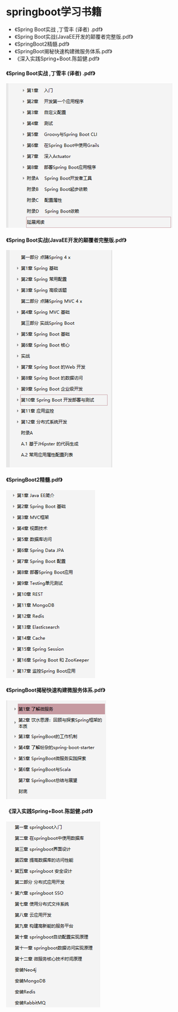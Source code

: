 # springboot学习书籍
- 《Spring Boot实战 ,丁雪丰 (译者) .pdf》
- 《Spring Boot实战(JavaEE开发的颠覆者完整版.pdf》
- 《SpringBoot2精髓.pdf》
- 《SpringBoot揭秘快速构建微服务体系.pdf》
- 《深入实践Spring+Boot.陈韶健.pdf》

#### 《Spring Boot实战 ,丁雪丰 (译者) .pdf》
![png/SpringBoot实战.PNG](../png/SpringBoot实战.PNG)

#### 《Spring Boot实战(JavaEE开发的颠覆者完整版.pdf》
![png/SpringBoot实战JavaEE开发的颠覆者完整版.PNG](../png/SpringBoot实战JavaEE开发的颠覆者完整版.PNG)

#### 《SpringBoot2精髓.pdf》
![png/SpringBoot2精髓.PNG](../png/SpringBoot2精髓.PNG)
  
#### 《SpringBoot揭秘快速构建微服务体系.pdf》
![png/SpringBoot揭秘快速构建微服务体系.PNG](../png/SpringBoot揭秘快速构建微服务体系.PNG)

#### 《深入实践Spring+Boot.陈韶健.pdf》
![png/深入实践Spring+Boot.陈韶健.PNG](../png/深入实践Spring+Boot.陈韶健.PNG)





